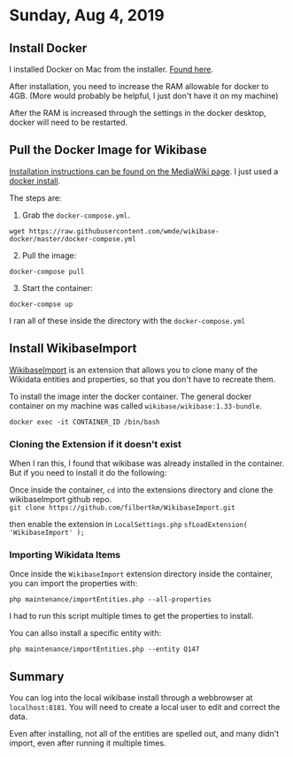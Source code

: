 # Sunday, Aug 4, 2019 

## Install Docker 

I installed Docker on Mac from the installer. [Found here](https://docs.docker.com/docker-for-mac/). 

After installation, you need to increase the RAM allowable for docker to 4GB.
(More would probably be helpful, I just don't have it on my machine)

After the RAM is increased through the settings in the docker desktop, docker
will need to be restarted.

## Pull the Docker Image for Wikibase

[Installation instructions can be found on the MediaWiki
page](https://www.mediawiki.org/wiki/Wikibase/Installation). I just used a
[docker
install](https://github.com/wmde/wikibase-docker/blob/master/README-compose.md). 

The steps are:

1. Grab the `docker-compose.yml`.
```
wget https://raw.githubusercontent.com/wmde/wikibase-docker/master/docker-compose.yml 
```
2. Pull the image:
```
docker-compose pull 
```
3. Start the container:
```
docker-compse up
```

I ran all of these inside the directory with the `docker-compose.yml`

## Install WikibaseImport 

[WikibaseImport](https://github.com/filbertkm/WikibaseImport) is an extension
that allows you to clone many of the Wikidata entities and properties, so that 
you don't have to recreate them. 


To install the image inter the docker container. The general docker container on 
my machine was called `wikibase/wikibase:1.33-bundle`. 

```
docker exec -it CONTAINER_ID /bin/bash 
``` 

### Cloning the Extension if it doesn't exist

When I ran this, I found that wikibase was already installed in the container.
But if you need to install it do the following: 

Once inside the container, `cd` into the extensions directory and clone the
wikibaseImport github repo.  
``` git clone https://github.com/filbertkm/WikibaseImport.git ```

then enable the extension in `LocalSettings.php`
``` sfLoadExtension( 'WikibaseImport' ); ``` 

### Importing Wikidata Items 

Once inside the `WikibaseImport` extension directory inside the container, you
can import the properties with:

``` php maintenance/importEntities.php --all-properties ``` 

I had to run this script multiple times to get the properties to install. 

You can allso install a specific entity with:

``` php maintenance/importEntities.php --entity Q147 ``` 

## Summary 

You can log into the local wikibase install through a webbrowser at
`localhost:8181`. You will need to create a local user to edit and correct
the data. 

Even after installing, not all of the entities are spelled out, and many didn't
import, even after running it multiple times.  


